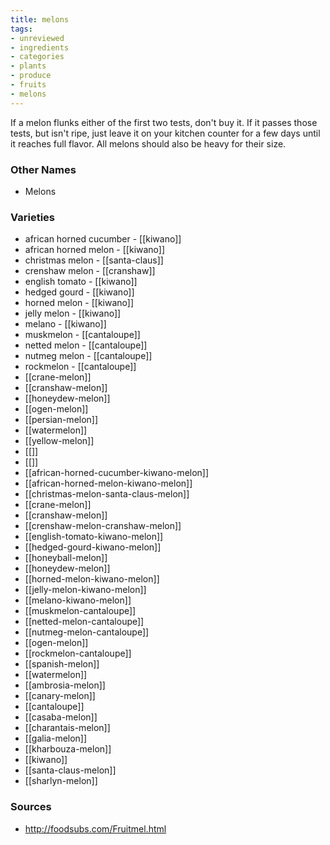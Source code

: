 ```yaml
---
title: melons
tags:
- unreviewed
- ingredients
- categories
- plants
- produce
- fruits
- melons
---
```

If a melon flunks either of the first two tests, don't buy it. If it passes those tests, but isn't ripe, just leave it on your kitchen counter for a few days until it reaches full flavor. All melons should also be heavy for their size.

### Other Names

* Melons

### Varieties

* african horned cucumber - [[kiwano]]
* african horned melon - [[kiwano]]
* christmas melon - [[santa-claus]]
* crenshaw melon - [[cranshaw]]
* english tomato - [[kiwano]]
* hedged gourd - [[kiwano]]
* horned melon - [[kiwano]]
* jelly melon - [[kiwano]]
* melano - [[kiwano]]
* muskmelon - [[cantaloupe]]
* netted melon - [[cantaloupe]]
* nutmeg melon - [[cantaloupe]]
* rockmelon - [[cantaloupe]]
* [[crane-melon]]
* [[cranshaw-melon]]
* [[honeydew-melon]]
* [[ogen-melon]]
* [[persian-melon]]
* [[watermelon]]
* [[yellow-melon]]
* [[]]
* [[]]
* [[african-horned-cucumber-kiwano-melon]]
* [[african-horned-melon-kiwano-melon]]
* [[christmas-melon-santa-claus-melon]]
* [[crane-melon]]
* [[cranshaw-melon]]
* [[crenshaw-melon-cranshaw-melon]]
* [[english-tomato-kiwano-melon]]
* [[hedged-gourd-kiwano-melon]]
* [[honeyball-melon]]
* [[honeydew-melon]]
* [[horned-melon-kiwano-melon]]
* [[jelly-melon-kiwano-melon]]
* [[melano-kiwano-melon]]
* [[muskmelon-cantaloupe]]
* [[netted-melon-cantaloupe]]
* [[nutmeg-melon-cantaloupe]]
* [[ogen-melon]]
* [[rockmelon-cantaloupe]]
* [[spanish-melon]]
* [[watermelon]]
* [[ambrosia-melon]]
* [[canary-melon]]
* [[cantaloupe]]
* [[casaba-melon]]
* [[charantais-melon]]
* [[galia-melon]]
* [[kharbouza-melon]]
* [[kiwano]]
* [[santa-claus-melon]]
* [[sharlyn-melon]]

### Sources
* http://foodsubs.com/Fruitmel.html
